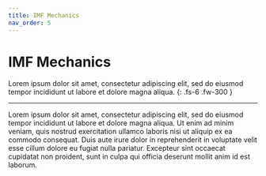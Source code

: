 ```yaml
---
title: IMF Mechanics
nav_order: 5
---
```


# IMF Mechanics

Lorem ipsum dolor sit amet, consectetur adipiscing elit, sed do eiusmod tempor incididunt ut labore et dolore magna aliqua.
{: .fs-6 .fw-300 }

---

Lorem ipsum dolor sit amet, consectetur adipiscing elit, sed do eiusmod tempor incididunt ut labore et dolore magna aliqua. Ut enim ad minim veniam, quis nostrud exercitation ullamco laboris nisi ut aliquip ex ea commodo consequat. Duis aute irure dolor in reprehenderit in voluptate velit esse cillum dolore eu fugiat nulla pariatur. Excepteur sint occaecat cupidatat non proident, sunt in culpa qui officia deserunt mollit anim id est laborum.